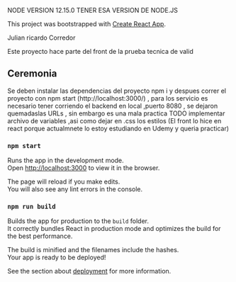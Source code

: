 NODE VERSION 12.15.0 TENER ESA VERSION DE NODE.JS

This project was bootstrapped with [Create React App](https://github.com/facebook/create-react-app).

Julian ricardo Corredor

Este proyecto hace parte del front de la prueba tecnica de valid

## Ceremonia

Se deben instalar las dependencias del proyecto npm i y despues correr el proyecto con npm start (http://localhost:3000/) , para los servicio es necesario tener corriendo el backend en local ,puerto 8080 , se dejaron quemadaslas URLs , sin embargo es una mala practica TODO implementar archivo de variables ,asi como dejar en .css los estilos (El front lo hice en react porque actualmnete lo estoy estudiando en Udemy y queria practicar)

### `npm start`

Runs the app in the development mode.<br />
Open [http://localhost:3000](http://localhost:3000) to view it in the browser.

The page will reload if you make edits.<br />
You will also see any lint errors in the console.



### `npm run build`

Builds the app for production to the `build` folder.<br />
It correctly bundles React in production mode and optimizes the build for the best performance.

The build is minified and the filenames include the hashes.<br />
Your app is ready to be deployed!

See the section about [deployment](https://facebook.github.io/create-react-app/docs/deployment) for more information.

